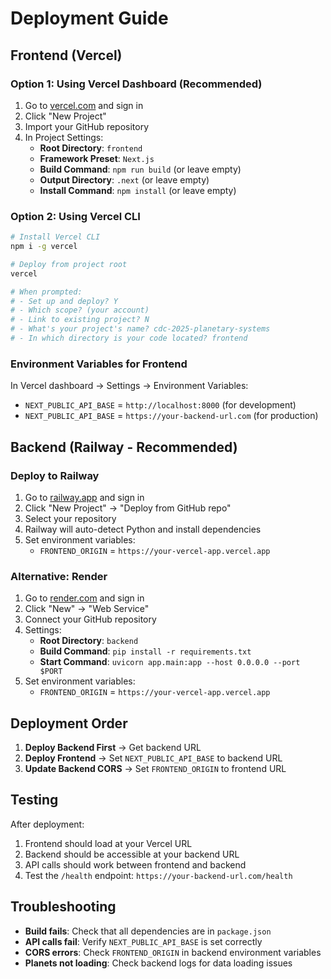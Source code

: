 # Deployment Guide

## Frontend (Vercel)

### Option 1: Using Vercel Dashboard (Recommended)

1. Go to [vercel.com](https://vercel.com) and sign in
2. Click "New Project"
3. Import your GitHub repository
4. In Project Settings:
   - **Root Directory**: `frontend`
   - **Framework Preset**: `Next.js`
   - **Build Command**: `npm run build` (or leave empty)
   - **Output Directory**: `.next` (or leave empty)
   - **Install Command**: `npm install` (or leave empty)

### Option 2: Using Vercel CLI

```bash
# Install Vercel CLI
npm i -g vercel

# Deploy from project root
vercel

# When prompted:
# - Set up and deploy? Y
# - Which scope? (your account)
# - Link to existing project? N
# - What's your project's name? cdc-2025-planetary-systems
# - In which directory is your code located? frontend
```

### Environment Variables for Frontend

In Vercel dashboard → Settings → Environment Variables:
- `NEXT_PUBLIC_API_BASE` = `http://localhost:8000` (for development)
- `NEXT_PUBLIC_API_BASE` = `https://your-backend-url.com` (for production)

## Backend (Railway - Recommended)

### Deploy to Railway

1. Go to [railway.app](https://railway.app) and sign in
2. Click "New Project" → "Deploy from GitHub repo"
3. Select your repository
4. Railway will auto-detect Python and install dependencies
5. Set environment variables:
   - `FRONTEND_ORIGIN` = `https://your-vercel-app.vercel.app`

### Alternative: Render

1. Go to [render.com](https://render.com) and sign in
2. Click "New" → "Web Service"
3. Connect your GitHub repository
4. Settings:
   - **Root Directory**: `backend`
   - **Build Command**: `pip install -r requirements.txt`
   - **Start Command**: `uvicorn app.main:app --host 0.0.0.0 --port $PORT`
5. Set environment variables:
   - `FRONTEND_ORIGIN` = `https://your-vercel-app.vercel.app`

## Deployment Order

1. **Deploy Backend First** → Get backend URL
2. **Deploy Frontend** → Set `NEXT_PUBLIC_API_BASE` to backend URL
3. **Update Backend CORS** → Set `FRONTEND_ORIGIN` to frontend URL

## Testing

After deployment:
1. Frontend should load at your Vercel URL
2. Backend should be accessible at your backend URL
3. API calls should work between frontend and backend
4. Test the `/health` endpoint: `https://your-backend-url.com/health`

## Troubleshooting

- **Build fails**: Check that all dependencies are in `package.json`
- **API calls fail**: Verify `NEXT_PUBLIC_API_BASE` is set correctly
- **CORS errors**: Check `FRONTEND_ORIGIN` in backend environment variables
- **Planets not loading**: Check backend logs for data loading issues
